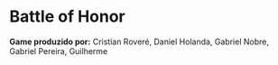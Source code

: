 # Battle of Honor
**Game produzido por:** Cristian Roveré, Daniel Holanda, Gabriel Nobre, Gabriel Pereira, Guilherme
